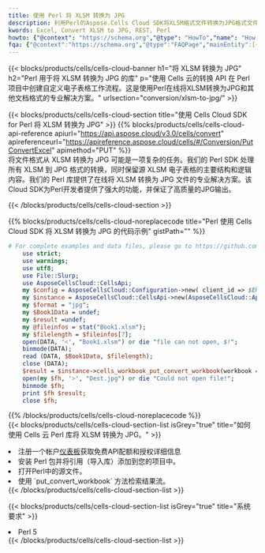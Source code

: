 ```yaml
---
title: 使用 Perl 将 XLSM 转换为 JPG
description: 利用Perl的Aspose.Cells Cloud SDK将XLSM格式文件转换为JPG格式文件。
kwords: Excel, Convert XLSM to JPG, REST, Perl
howto: {"@context": "https://schema.org","@type": "HowTo","name": "How to convert XLSM to JPG using the Cells Cloud Perl library.","description": "How to convert XLSM to JPG using the Cells Cloud Perl library.","image": {"@type": "ImageObject"},"url": "/perl/conversion/xlsm-to-jpg/","step": [{ "@type": "HowToStep","name": "How to convert XLSM to JPG using the Cells Cloud Perl library. step 1", "image": {"@type": "ImageObject",},"url": "/perl/conversion/xlsm-to-jpg/","text": "Register an account at <a href='https://dashboard.aspose.cloud/'>Dashboard</a> to get free API quota & authorization details",},{ "@type": "HowToStep","name": "How to convert XLSM to JPG using the Cells Cloud Perl library. step 1", "image": {"@type": "ImageObject",},"url": "/perl/conversion/xlsm-to-jpg/","text": "Install Perl package and add the reference (import the library) to your project.",},{ "@type": "HowToStep","name": "How to convert XLSM to JPG using the Cells Cloud Perl library. step 1", "image": {"@type": "ImageObject",},"url": "/perl/conversion/xlsm-to-jpg/","text": "Open the source file in Perl.",},{ "@type": "HowToStep","name": "How to convert XLSM to JPG using the Cells Cloud Perl library. step 1", "image": {"@type": "ImageObject",},"url": "/perl/conversion/xlsm-to-jpg/","text": "Use the `put_convert_workbook` method to retrieve the resulting stream.",}, ],"supply": {"@type": "HowToSupply","name": "document"},"tool": [{"@type": "HowToTool","name": "VIM, Visual Studio Code, Eclipse"},{"@type": "HowToTool","name": "Aspose Cells"}],"totalTime": "PT6M"}
fqa: {"@context":"https://schema.org","@type":"FAQPage","mainEntity":[{"@type":"Question","name":"Why convert file formats in C# using REST API?","acceptedAnswer":{"@type":"Answer","text":"Documents are encoded in many ways, and some files may be incompatible with the software you use. To open and read such files, just convert them to appropriate file formats.<br/><ol><li>Install .NET SDK and add the reference (import the library) to your project.</li><li>Open the source file in C# using REST API.</li><li>Call the PutConvertWorkbookRequest() method, passing an output filename with required extension.</li><li>Get the result of conversion as a separate file.</li></ol>"}},{"@type":"Question","name":"What file formats can I convert with your C# library?","acceptedAnswer":{"@type":"Answer","text":"We support a variety of file formats for conversion using .NET library, including XLSX, Excel, xls , PDF, CSV, HTML, Markdown, XML, PNG, JPG, TIFF, Json, TXT and many more."}},{"@type":"Question","name":"What is the maximum allowed file size for conversion using this .NET library?","acceptedAnswer":{"@type":"Answer","text":"There are no file size limits for format conversions using .NET library."}}]}
---
```

{{< blocks/products/cells/cells-cloud-banner h1="将 XLSM 转换为 JPG" h2="Perl 用于将 XLSM 转换为 JPG 的库" p="使用 Cells 云的转换 API 在 Perl 项目中创建自定义电子表格工作流程。这是使用Perl在线将XLSM转换为JPG和其他文档格式的专业解决方案。" urlsection="conversion/xlsm-to-jpg/" >}}

{{< blocks/products/cells/cells-cloud-section title="使用 Cells Cloud SDK for Perl 将 XLSM 转换为 JPG" >}}
{{% blocks/products/cells/cells-cloud-api-reference apiurl="https://api.aspose.cloud/v3.0/cells/convert" apireferenceurl="https://apireference.aspose.cloud/cells/#/Conversion/PutConvertExcel" apimethod="PUT" %}}
<br/>
将文件格式从 XLSM 转换为 JPG 可能是一项复杂的任务。我们的 Perl SDK 处理所有 XLSM 到 JPG 格式的转换，同时保留源 XLSM 电子表格的主要结构和逻辑内容。我们的 Perl 库提供了在线将 XLSM 转换为 JPG 文件的专业解决方案。该Cloud SDK为Perl开发者提供了强大的功能，并保证了高质量的JPG输出。

{{< /blocks/products/cells/cells-cloud-section >}}

{{% blocks/products/cells/cells-cloud-noreplacecode title="Perl 使用 Cells Cloud SDK 将 XLSM 转换为 JPG 的代码示例" gistPath="" %}}
 
```perl
# For complete examples and data files, please go to https://github.com/aspose-cells-cloud/aspose-cells-cloud-perl/
    use strict;
    use warnings;
    use utf8; 
    use File::Slurp;
    use AsposeCellsCloud::CellsApi;
    my $config = AsposeCellsCloud::Configuration->new( client_id => $ENV{'ProductClientId'}, client_secret => $ENV{'ProductClientSecret'});
    my $instance = AsposeCellsCloud::CellsApi->new(AsposeCellsCloud::ApiClient->new( $config));
    my $format = "jpg";
    my $Book1Data = undef;
    my $result =undef;
    my @fileinfos = stat("Book1.xlsm");
    my $filelength = $fileinfos[7];
    open(DATA, '<', "Book1.xlsm") or die "file can not open, $!";
    binmode(DATA);
    read (DATA, $Book1Data, $filelength);
    close (DATA); 
    $result = $instance->cells_workbook_put_convert_workbook(workbook => $Book1Data, format => $format);
    open(my $fh, '>', "Dest.jpg") or die "Could not open file!";
    binmode $fh;
    print $fh $result;
    close $fh;
```
 
{{% /blocks/products/cells/cells-cloud-noreplacecode %}}
<br/>
{{< blocks/products/cells/cells-cloud-section-list isGrey="true" title="如何使用 Cells 云 Perl 库将 XLSM 转换为 JPG。" >}}
<li>注册一个帐户<a href="https://dashboard.aspose.cloud/">仪表板</a>获取免费API配额和授权详细信息</li>
<li>安装 Perl 包并将引用（导入库）添加到您的项目中。</li>
<li>打开Perl中的源文件。</li>
<li>使用 `put_convert_workbook` 方法检索结果流。</li>
{{< /blocks/products/cells/cells-cloud-section-list >}}

{{< blocks/products/cells/cells-cloud-section-list isGrey="true" title="系统要求" >}}
<li>Perl 5</li>
{{< /blocks/products/cells/cells-cloud-section-list >}}
